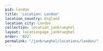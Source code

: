 ```yaml
---
pid: london
title: 'Location: London'
location_country: England
location_city: London
collection: location_janbrueghel
layout: locationpage_janbrueghel
order: '022'
permalink: "/janbrueghel/locations/london/"
---
```

